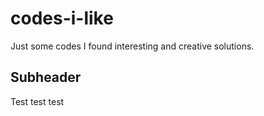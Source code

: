 # codes-i-like
Just some codes I found interesting and creative solutions.


## Subheader 

Test test test